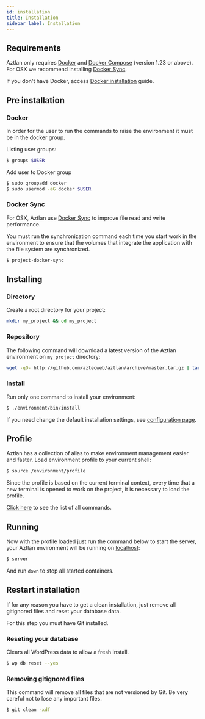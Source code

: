 ```yaml
---
id: installation
title: Installation
sidebar_label: Installation
---
```


## Requirements

Aztlan only requires [Docker](https://www.docker.com/) and [Docker Compose](https://docs.docker.com/compose/) (version 1.23 or above). For OSX we recommend installing [Docker Sync](http://docker-sync.io/).

If you don't have Docker, access [Docker installation](https://docs.docker.com/install/) guide.

## Pre installation

### Docker
In order for the user to run the commands to raise the environment it must be in the docker group.

Listing user groups:

```bash
$ groups $USER
```

Add user to Docker group
```bash
$ sudo groupadd docker
$ sudo usermod -aG docker $USER
```

### Docker Sync
For OSX, Aztlan use [Docker Sync](http://docker-sync.io/) to improve file read and write performance.

You must run the synchronization command each time you start work in the environment to ensure that the volumes that integrate the application with the file system are synchronized.

```bash
$ project-docker-sync
```

## Installing

### Directory
Create a root directory for your project:

```bash
mkdir my_project && cd my_project
```

### Repository
The following command will download a latest version of the Aztlan environment on `my_project` directory:

```bash
wget -qO- http://github.com/aztecweb/aztlan/archive/master.tar.gz | tar -xzf - --strip-components 1
```

### Install
Run only one command to install your environment:

```bash
$ ./environment/bin/install
```

If you need change the default installation settings, see [configuration page](configuration.md#installenv).

## Profile
Aztlan has a collection of alias to make environment management easier and faster. Load environment profile to your current shell:

```bash
$ source /environment/profile
```
Since the profile is based on the current terminal context, every time that a new terminal is opened to work on the project, it is necessary to load the profile.

[Click here](commands.md) to see the list of all commands.

## Running
Now with the profile loaded just run the command below to start the server, your Aztlan environment will be running on [localhost](http://localhost/):

```bash
$ server
```

And run `down` to stop all started containers.

## Restart installation
If for any reason you have to get a clean installation, just remove all gitignored files and reset your database data. 

For this step you must have Git installed.

### Reseting your database
Clears all WordPress data to allow a fresh install.

```bash
$ wp db reset --yes
```

### Removing gitignored files
This command will remove all files that are not versioned by Git. Be very careful not to lose any important files.

```bash
$ git clean -xdf
```
